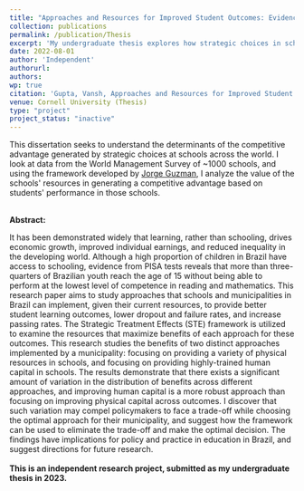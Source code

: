 ```yaml
---
title: "Approaches and Resources for Improved Student Outcomes: Evidence from Brazil"
collection: publications
permalink: /publication/Thesis
excerpt: 'My undergraduate thesis explores how strategic choices in schools affect student outcomes.'
date: 2022-08-01
author: 'Independent'
authorurl: 
authors:
wp: true
citation: 'Gupta, Vansh, Approaches and Resources for Improved Student Outcomes: Evidence from Brazil (March 20, 2023). http://dx.doi.org/10.2139/ssrn.4394638'
venue: Cornell University (Thesis)
type: "project"
project_status: "inactive"
---
```


This dissertation seeks to understand the determinants of the competitive advantage generated by strategic choices at schools across the world. I look at data from the World Management Survey of ~1000 schools, and using the framework developed by [Jorge Guzman](https://papers.ssrn.com/sol3/papers.cfm?abstract_id=3915606), I analyze the value of the schools' resources in generating a competitive advantage based on students' performance in those schools.
<br><br>

**Abstract:**

It has been demonstrated widely that learning, rather than schooling, drives economic growth, improved individual earnings, and reduced inequality in the developing world. Although a high proportion of children in Brazil have access to schooling, evidence from PISA tests reveals that more than three-quarters of Brazilian youth reach the age of 15 without being able to perform at the lowest level of competence in reading and mathematics. This research paper aims to study approaches that schools and municipalities in Brazil can implement, given their current resources, to provide better student learning outcomes, lower dropout and failure rates, and increase passing rates. The Strategic Treatment Effects (STE) framework is utilized to examine the resources that maximize benefits of each approach for these outcomes. This research studies the benefits of two distinct approaches implemented by a municipality: focusing on providing a variety of physical resources in schools, and focusing on providing highly-trained human capital in schools. The results demonstrate that there exists a significant amount of variation in the distribution of benefits across different approaches, and improving human capital is a more robust approach than focusing on improving physical capital across outcomes. I discover that such variation may compel policymakers to face a trade-off while choosing the optimal approach for their municipality, and suggest how the framework can be used to eliminate the trade-off and make the optimal decision. The findings have implications for policy and practice in education in Brazil, and suggest directions for future research.
<br><br>
**This is an independent research project, submitted as my undergraduate thesis in 2023.**
